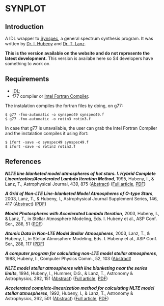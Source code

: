 SYNPLOT
=======

Introduction
-------

A IDL wrapper to [Synspec](http://nova.astro.umd.edu/Synspec49/synspec.html), 
a general spectrum synthesis program. It was written by [Dr. I. Hubeny](mailto:hubeny@as.arizona.edu) 
and [Dr. T. Lanz](mailto:thierry.lanz@oca.eu).

**This is the version available on the website and do not represente the latest 
development.** This version is availabe here so S4 developers have something to 
work on.

Requirements
------------
* [IDL](http://www.exelisvis.com/ProductsServices/IDL.aspx);
* f77 compiler or [Intel Fortran Compiler](http://software.intel.com/en-us/fortran-compilers).

The instalation compiles the fortran files by doing, on g77:

    $ g77 -fno-automatic -o synspec49 synspec49.f
    $ g77 -fno-automatic -o rotin3 rotin3.f

In case that g77 is unavailable, the user can grab the Intel Fortran Compiler 
and the instalation compiles it using ifort:

    $ ifort -save -o synspec49 synspec49.f
    $ ifort -save -o rotin3 rotin3.f
    
References
----------
***NLTE line blanketed model atmospheres of hot stars. I. Hybrid Complete Linearization/Accelerated Lambda Iteration Method***, 1995, Hubeny, I., & Lanz, T., Astrophysical Journal, 439, 875 ([Abstract](http://adsabs.harvard.edu/cgi-bin/nph-bib_query?1995ApJ...439..875H&db_key=AST)) ([Full article](http://adsabs.harvard.edu/cgi-bin/nph-article_query?1995ApJ...439..875H&db_key=AST), [PDF](http://nova.astro.umd.edu/Tlusty2002/pdf/1995ApJ...439..875H.pdf)) 

***A Grid of Non-LTE Line-blanketed Model Atmospheres of O-type Stars***, 2003, Lanz, T., & Hubeny, I., Astrophysical Journal Supplement Series, 146, 417 ([Abstract](http://adsabs.harvard.edu/cgi-bin/nph-bib_query?2003ApJS..146..417L&db_key=AST)) ([PDF](http://nova.astro.umd.edu/Tlusty2002/pdf/2003ApJS146.pdf)) 

***Model Photospheres with Accelerated Lambda Iteration***, 2003, Hubeny, I., & Lanz, T., in Stellar Atmosphere Modeling, Eds. I. Hubeny et al., ASP Conf. Ser., 288, 51 ([PDF](http://nova.astro.umd.edu/Tlusty2002/pdf/atmos02_hubeny.pdf)) 

***Atomic Data in Non-LTE Model Stellar Atmospheres***, 2003, Lanz, T., & Hubeny, I., in Stellar Atmosphere Modeling, Eds. I. Hubeny et al., ASP Conf. Ser., 288, 117 ([PDF](http://nova.astro.umd.edu/Tlusty2002/pdf/atmos02_lanz.pdf)) 

***A computer program for calculating non-LTE model stellar atmospheres***, 1988, Hubeny, I., Computer Physics Comm., 52, 103 ([Abstract](http://adsabs.harvard.edu/cgi-bin/nph-bib_query?1988CoPhC..52..103H&db_key=AST)) 

***NLTE model stellar atmospheres with line blanketing near the series limits***, 1994, Hubeny, I., Hummer, D.G., & Lanz, T., Astronomy & Astrophysics, 282, 151 ([Abstract](http://adsabs.harvard.edu/cgi-bin/nph-bib_query?1994A&A...282..151H&db_key=AST)) ([Full article](http://adsabs.harvard.edu/cgi-bin/nph-article_query?1994A&A...282..151H&db_key=AST), [PDF](http://nova.astro.umd.edu/Tlusty2002/pdf/1994A+A...282..151H.pdf)) 

***Accelerated complete-linearization method for calculating NLTE model stellar atmospheres***, 1992, Hubeny, I., & Lanz, T., Astronomy & Astrophysics, 262, 501 ([Abstract](http://adsabs.harvard.edu/cgi-bin/nph-bib_query?1992A&A...262..501H&db_key=AST)) ([Full article](http://adsabs.harvard.edu/cgi-bin/nph-article_query?1992A&A...262..501H&db_key=AST), [PDF](http://nova.astro.umd.edu/Tlusty2002/pdf/1992A+A...262..501H.pdf))    

